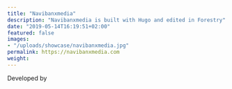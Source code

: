 ```yaml
---
title: "Navibanxmedia"
description: "Navibanxmedia is built with Hugo and edited in Forestry"
date: "2019-05-14T16:19:51+02:00"
featured: false
images:
- "/uploads/showcase/navibanxmedia.jpg"
permalink: https://navibanxmedia.com
weight:
---
```


Developed by
